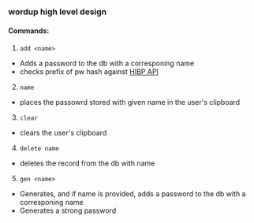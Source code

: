### wordup high level design

#### Commands:
1. ```add <name>```
- Adds a password to the db with a corresponing name
- checks prefix of pw hash against [HIBP API](https://haveibeenpwned.com/API/v3)

2. ```name```
- places the passowrd stored with given name in the user's clipboard

3. ```clear```
- clears the user's clipboard

4. ```delete name```
- deletes the record from the db with name

5. ```gen <name>```
- Generates, and if name is provided, adds a password to the db with a corresponing name
- Generates a strong password
